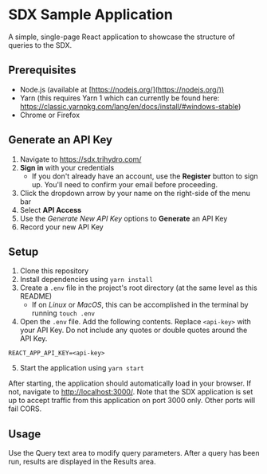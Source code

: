 # SDX Sample Application
A simple, single-page React application to showcase the structure of queries to the SDX. 

## Prerequisites
- Node.js (available at [https://nodejs.org/](https://nodejs.org/))
- Yarn (this requires Yarn 1 which can currently be found here:  https://classic.yarnpkg.com/lang/en/docs/install/#windows-stable)
- Chrome or Firefox

## Generate an API Key
1. Navigate to https://sdx.trihydro.com/
2. __Sign in__ with your credentials
    - If you don't already have an account, use the __Register__ button to sign up. You'll need to confirm your email before proceeding.
3. Click the dropdown arrow by your name on the right-side of the menu bar
4. Select __API Access__
5. Use the _Generate New API Key_ options to __Generate__ an API Key
6. Record your new API Key
## Setup
1. Clone this repository
2. Install dependencies using `yarn install`
3. Create a `.env` file in the project's root directory (at the same level as this README)
    - If on _Linux_ or _MacOS_, this can be accomplished in the terminal by running `touch .env`
4. Open the `.env` file. Add the following contents. Replace `<api-key>` with your API Key. Do not include any quotes or double quotes around the API Key.
```
REACT_APP_API_KEY=<api-key>
```

5. Start the application using `yarn start`

After starting, the application should automatically load in your browser. If not, navigate to [http://localhost:3000/](http://localhost:3000/). Note that the SDX application is set up to accept traffic from this application on port 3000 only. Other ports will fail CORS.

## Usage
Use the Query text area to modify query parameters. After a query has been run, results are displayed in the Results area.